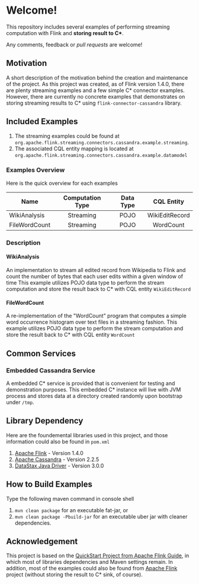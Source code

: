 # Welcome!
This repository includes several examples of performing streaming computation with Flink and __storing result to C*__.

Any comments, feedback or _pull requests_ are welcome!

## Motivation
A short description of the motivation behind the creation and maintenance of the project. As this project was created, as of Flink version 1.4.0, there are plenty streaming examples and a few simple C* connector examples. However, there are currently no concrete examples that demonstrates on storing streaming results to C* using `flink-connector-cassandra` library.

## Included Examples
1. The streaming examples could be found at `org.apache.flink.streaming.connectors.cassandra.example.streaming`.
2. The associated CQL entity mapping is located at `org.apache.flink.streaming.connectors.cassandra.example.datamodel`

### Examples Overview
Here is the quick overview for each examples

| Name          | Computation Type | Data Type  |  CQL Entity   |
| ------------- |:----------------:| :---------:| :------------: |
| WikiAnalysis  | Streaming        | POJO       | WikiEditRecord |
| FileWordCount | Streaming        | POJO       | WordCount      |

### Description

#### WikiAnalysis
An implementation to stream all edited record from Wikipedia to Flink and count the number of bytes that each user edits within a given window of time
This example utilizes POJO data type to perform the stream computation and store the result back to C* with CQL entity `WikiEditRecord`

#### FileWordCount
A re-implementation of the "WordCount" program that computes a simple word occurrence histogram over text files in a streaming fashion.
This example utilizes POJO data type to perform the stream computation and store the result back to C* with CQL entity `WordCount`

## Common Services
### Embedded Cassandra Service
A embedded C* service is provided that is convenient for testing and demonstration purposes. This embedded C* instance will live with JVM process and stores data at a directory created randomly upon bootstrap under `/tmp`.

## Library Dependency
Here are the foundemental libraries used in this project, and those information could also be found in `pom.xml`
1. [Apache Flink](https://github.com/apache/flink) - Version 1.4.0
2. [Apache Cassandra](https://github.com/apache/cassandra) - Version 2.2.5
3. [DataStax Java Driver](https://github.com/datastax/java-driver) - Version 3.0.0

## How to Build Examples
Type the following maven command in console shell
1. `mvn clean package` for an executable fat-jar, or
2. `mvn clean package -Pbuild-jar` for an executable uber jar with cleaner dependencies.

## Acknowledgement
This project is based on the [QuickStart Project from Apache Flink Guide](https://ci.apache.org/projects/flink/flink-docs-release-1.4/quickstart/setup_quickstart.html), in which most of libraries dependencies and Maven settings remain. In addition, most of the examples could also be found from [Apache Flink](https://github.com/apache/flink) project (without storing the result to C* sink, of course).


